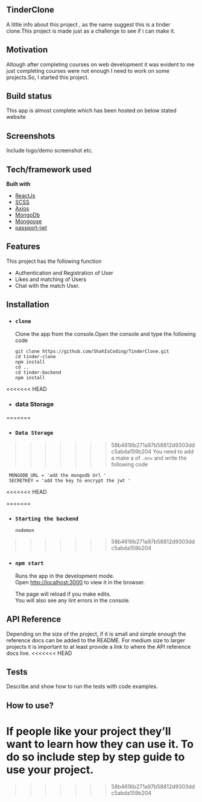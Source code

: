 ## TinderClone
A little info about this project , as the name suggest this is a tinder clone.This project is made just as a challenge to see if i can make it.

## Motivation
Altough after completing courses on web development it was evident to me just completing courses were not enough I need to work on some projects.So, I started this project.

## Build status
This app is almost complete which has been hosted on below stated website


## Screenshots
Include logo/demo screenshot etc.

## Tech/framework used
<b>Built with</b>
- [ReactJs](https://reactjs.org/)
- [SCSS](https://sass-lang.com/)
- [Axios](https://axios-http.com/)
- [MongoDb](https://www.mongodb.com)
- [Mongoose](https://mongoosejs.com/docs/guide.html#definition)
- [passport-jwt](http://www.passportjs.org/packages/passport-jwt/)

## Features
This project has the following function

* Authentication and Registration of User
* Likes and matching of Users
* Chat with the match User.

## Installation
-  ### `clone`
    Clone the app from the console.Open the console and type the following code
    ```
    git clone https://github.com/ShahIsCoding/TinderClone.git
    cd tinder-clone 
    npm install
    cd ..
    cd tinder-backend
    npm install
    ```
<<<<<<< HEAD
-  ### data Storage
=======
-  ### `Data Storage`
>>>>>>> 58b4616b271a97b58812d9303ddc5abda159b204
   You need to add a make a of `.env` and write the following code
   ```   
    MONGODB_URL = 'add the mongodb Url '
    SECRETKEY = 'add the key to encrypt the jwt '
   ```
<<<<<<< HEAD
   
=======
-  ### `Starting the backend `
    ```
    nodemon
    ```
>>>>>>> 58b4616b271a97b58812d9303ddc5abda159b204
-  ### `npm start`
    Runs the app in the development mode.\
    Open [http://localhost:3000](http://localhost:3000) to view it in the browser.

    The page will reload if you make edits.\
    You will also see any lint errors in the console.   

## API Reference

Depending on the size of the project, if it is small and simple enough the reference docs can be added to the README. For medium size to larger projects it is important to at least provide a link to where the API reference docs live.
<<<<<<< HEAD

## Tests
Describe and show how to run the tests with code examples.

## How to use?
If people like your project they’ll want to learn how they can use it. To do so include step by step guide to use your project.
=======
>>>>>>> 58b4616b271a97b58812d9303ddc5abda159b204
